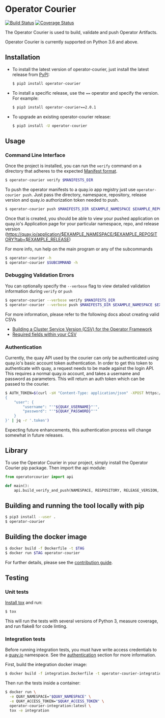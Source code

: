 # Operator Courier

[![Build Status](https://travis-ci.org/operator-framework/operator-courier.svg?branch=master)](https://travis-ci.org/operator-framework/operator-courier)
[![Coverage Status](https://coveralls.io/repos/github/operator-framework/operator-courier/badge.svg?branch=master)](https://coveralls.io/github/operator-framework/operator-courier?branch=master)

The Operator Courier is used to build, validate and push Operator Artifacts.

Operator Courier is currently supported on Python 3.6 and above.

## Installation

- To install the latest version of operator-courier, just install the latest release from [PyPI](https://pypi.org/project/operator-courier/):

  ```bash
  $ pip3 install operator-courier
  ```

- To install a specific release, use the `==` operator and specify the version. For example:

  ```bash
  $ pip3 install operator-courier==2.0.1
  ```

- To upgrade an existing operator-courier release:

  ```bash
  $ pip3 install -U operator-courier
  ```

## Usage

### Command Line Interface

Once the project is installed, you can run the `verify` command on a directory that adheres to the expected [Manifest format](https://github.com/operator-framework/operator-registry#manifest-format).

```bash
$ operator-courier verify $MANIFESTS_DIR
```

To push the operator manifests to a quay.io app registry just use `operator-courier push`. Just pass the directory, namespace, repository, release version and quay.io authorization token needed to push.

```bash
$ operator-courier push $MANIFESTS_DIR $EXAMPLE_NAMESPACE $EXAMPLE_REPOSITORY $EXAMPLE_RELEASE "$AUTH_TOKEN"
```

Once that is created, you should be able to view your pushed application on quay.io's Application page for your particular namespace, repo, and release version (https://quay.io/application/$EXAMPLE_NAMESPACE/$EXAMPLE_REPOSITORY?tab=$EXAMPLE_RELEASE)

For more info, run help on the main program or any of the subcommands

```bash
$ operator-courier -h
$ operator-courier $SUBCOMMAND -h
```

### Debugging Validation Errors
You can optionally specify the `--verbose` flag to view detailed validation information during `verify` or `push`

```bash
$ operator-courier --verbose verify $MANIFESTS_DIR
$ operator-courier --verbose push $MANIFESTS_DIR $EXAMPLE_NAMESPACE $EXAMPLE_REPOSITORY $EXAMPLE_RELEASE "$AUTH_TOKEN"
```

For more information, please refer to the following docs about creating valid CSVs
- [Building a Cluster Service Version (CSV) for the Operator Framework](https://github.com/operator-framework/operator-lifecycle-manager/blob/master/doc/design/building-your-csv.md#your-custom-resource-definitions)
- [Required fields within your CSV](https://github.com/operator-framework/community-operators/blob/master/docs/required-fields.md#categories)


### Authentication
Currently, the quay API used by the courier can only be authenticated using quay.io's basic account token authentication. In order to get this token to authenticate with quay, a request needs to be made against the login API. This requires a normal quay.io account, and takes a username and password as parameters. This will return an auth token which can be passed to the courier.

```bash
$ AUTH_TOKEN=$(curl -sH "Content-Type: application/json" -XPOST https://quay.io/cnr/api/v1/users/login -d '
{
    "user": {
        "username": "'"${QUAY_USERNAME}"'",
        "password": "'"${QUAY_PASSWORD}"'"
    }
}' | jq -r '.token')
```

Expecting future enhancements, this authentication process will change somewhat in future releases.

## Library
To use the Operator Courier in your project, simply install the Operator Courier pip package. Then import the api module:

```python
from operatorcourier import api

def main():
    api.build_verify_and_push(NAMESPACE, RESPOSITORY, RELEASE_VERSION, AUTH_TOKEN, source_dir="./my/folder/to/manifests/")
```

## Building and running the tool locally with pip

```bash
$ pip3 install --user .
$ operator-courier
```

## Building the docker image

```sh
$ docker build -f Dockerfile -t $TAG
$ docker run $TAG operator-courier
```

For further details, please see the [contribution guide](docs/contributing.md).

## Testing

### Unit tests

[Install tox](https://tox.readthedocs.io/en/latest/install.html) and run:

```bash
$ tox
```

This will run the tests with several versions of Python 3, measure coverage,
and run flake8 for code linting.

### Integration tests

Before running integration tests, you must have write access credentials to a [quay.io](https://quay.io) namespace. See the [authentication](#authentication) section for more information.

First, build the integration docker image:

```sh
$ docker build -f integration.Dockerfile -t operator-courier-integration .
```

Then run the tests inside a container:

```sh
$ docker run \
  -e QUAY_NAMESPACE="$QUAY_NAMESPACE" \
  -e QUAY_ACCESS_TOKEN="$QUAY_ACCESS_TOKEN" \
  operator-courier-integration:latest \
  tox -e integration
```
